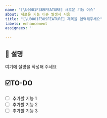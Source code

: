 ```yaml
---
name: "[\U0001F389FEATURE] 새로운 기능 이슈"
about: 새로운 기능 이슈 발생시 사용
title: "[\U0001F389FEATURE] 제목을 입력해주세요"
labels: enhancement
assignees: ''

---
```


## 💬 설명
여기에 설명을 작성해 주세요

## ☑️TO-DO
- [ ] 추가할 기능 1
- [ ] 추가할 기능 2
- [ ] 추가할 기능 3
